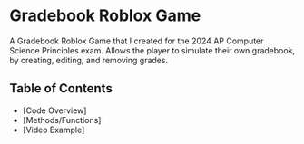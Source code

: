 # Gradebook Roblox Game

A Gradebook Roblox Game that I created for the 2024 AP Computer Science Principles exam. Allows the player to simulate their own gradebook, by creating, editing, and removing grades.

## Table of Contents

- [Code Overview]
- [Methods/Functions]
- [Video Example]
